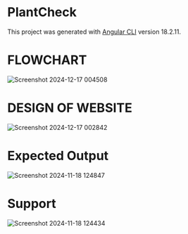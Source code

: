 # PlantCheck

This project was generated with [Angular CLI](https://github.com/angular/angular-cli) version 18.2.11.

# FLOWCHART
![Screenshot 2024-12-17 004508](https://github.com/user-attachments/assets/ac07b6bf-e2fb-4527-8472-5b8a2ff5361b)

# DESIGN OF WEBSITE
![Screenshot 2024-12-17 002842](https://github.com/user-attachments/assets/58cdcf95-02c1-4e64-b5e4-c758d905788a)

# Expected Output
![Screenshot 2024-11-18 124847](https://github.com/user-attachments/assets/99922278-e183-4cf8-9c11-26ce8209ac7e)

# Support
![Screenshot 2024-11-18 124434](https://github.com/user-attachments/assets/e07b531c-2bcd-4331-9fd5-a68b802961cd)

